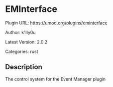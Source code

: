 # EMInterface

Plugin URL: https://umod.org/plugins/eminterface

Author: k1lly0u

Latest Version: 2.0.2

Categories: rust

## Description

The control system for the Event Manager plugin
